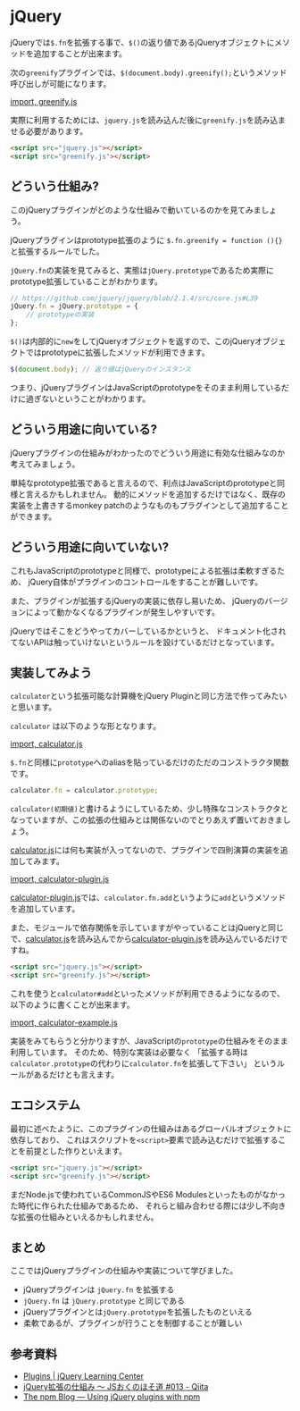 # jQuery

jQueryでは`$.fn`を拡張する事で、`$()`の返り値であるjQueryオブジェクトにメソッドを追加することが出来ます。

次の`greenify`プラグインでは、`$(document.body).greenify();`というメソッド呼び出しが可能になります。

[import, greenify.js](../../src/jQuery/greenify.js)

実際に利用するためには、`jquery.js`を読み込んだ後に`greenify.js`を読み込ませる必要があります。

```html
<script src="jquery.js"></script>
<script src="greenify.js"></script>
```

## どういう仕組み?

このjQueryプラグインがどのような仕組みで動いているのかを見てみましょう。

jQueryプラグインはprototype拡張のように `$.fn.greenify = function (){}` と拡張するルールでした。

`jQuery.fn`の実装を見てみると、実態は`jQuery.prototype`であるため実際にprototype拡張していることがわかります。

```js
// https://github.com/jquery/jquery/blob/2.1.4/src/core.js#L39
jQuery.fn = jQuery.prototype = {
    // prototypeの実装
};
```


`$()`は内部的に`new`をしてjQueryオブジェクトを返すので、このjQueryオブジェクトではprototypeに拡張したメソッドが利用できます。

```js
$(document.body); // 返り値はjQueryのインスタンス
```

つまり、jQueryプラグインはJavaScriptのprototypeをそのまま利用しているだけに過ぎないということがわかります。

## どういう用途に向いている?

jQueryプラグインの仕組みがわかったのでどういう用途に有効な仕組みなのか考えてみましょう。

単純なprototype拡張であると言えるので、利点はJavaScriptのprototypeと同様と言えるかもしれません。
動的にメソッドを追加するだけではなく、既存の実装を上書きするmonkey patchのようなものもプラグインとして追加することができます。

## どういう用途に向いていない?

これもJavaScriptのprototypeと同様で、prototypeによる拡張は柔軟すぎるため、
jQuery自体がプラグインのコントロールをすることが難しいです。

また、プラグインが拡張するjQueryの実装に依存し易いため、
jQueryのバージョンによって動かなくなるプラグインが発生しやすいです。

jQueryではそこをどうやってカバーしているかというと、
ドキュメント化されてないAPIは触っていけないというルールを設けているだけとなっています。

## 実装してみよう

`calculator`という拡張可能な計算機をjQuery Pluginと同じ方法で作ってみたいと思います。

`calculator` は以下のような形となります。

[import, calculator.js](../../src/jQuery/calculator.js)

`$.fn`と同様に`prototype`へのaliasを貼っているだけのただのコンストラクタ関数です。

```js
calculator.fn = calculator.prototype;
```

`calculator(初期値)`と書けるようにしているため、少し特殊なコンストラクタとなっていますが、この拡張の仕組みとは関係ないのでとりあえず置いておきましょう。

[calculator.js](#calculator.js)には何も実装が入ってないので、プラグインで四則演算の実装を追加してみます。

[import, calculator-plugin.js](../../src/jQuery/calculator-plugin.js)

[calculator-plugin.js](#calculator-plugin.js)では、`calculator.fn.add`というように`add`というメソッドを追加しています。

また、モジュールで依存関係を示していますがやっていることはjQueryと同じで、[calculator.js](#calculator.js)を読み込んでから[calculator-plugin.js](#calculator-plugin.js)を読み込んでいるだけですね。

```html
<script src="jquery.js"></script>
<script src="greenify.js"></script>
```

これを使うと`calculator#add`といったメソッドが利用できるようになるので、以下のように書くことが出来ます。

[import, calculator-example.js](../../src/jQuery/calculator-example.js)

実装をみてもらうと分かりますが、JavaScriptの`prototype`の仕組みをそのまま利用しています。
そのため、特別な実装は必要なく
「拡張する時は`calculator.prototype`の代わりに`calculator.fn`を拡張して下さい」
というルールがあるだけとも言えます。

## エコシステム

最初に述べたように、このプラグインの仕組みはあるグローバルオブジェクトに依存しており、
これはスクリプトを`<script>`要素で読み込むだけで拡張することを前提とした作りといえます。

```html
<script src="jquery.js"></script>
<script src="greenify.js"></script>
```

まだNode.jsで使われているCommonJSやES6 Modulesといったものがなかった時代に作られた仕組みであるため、
それらと組み合わせる際には少し不向きな拡張の仕組みといえるかもしれません。

## まとめ

ここではjQueryプラグインの仕組みや実装について学びました。

- jQueryプラグインは `jQuery.fn` を拡張する
- `jQuery.fn` は `jQuery.prototype` と同じである
- jQueryプラグインとは`jQuery.prototype`を拡張したものといえる
- 柔軟であるが、プラグインが行うことを制御することが難しい

## 参考資料

- [Plugins | jQuery Learning Center](https://learn.jquery.com/plugins/ "Plugins | jQuery Learning Center")
- [jQuery拡張の仕組み 〜 JSおくのほそ道 #013 - Qiita](http://qiita.com/hosomichi/items/29b19ed3ebd0df9361ae)
- [The npm Blog — Using jQuery plugins with npm](http://blog.npmjs.org/post/112064849860/using-jquery-plugins-with-npm "The npm Blog — Using jQuery plugins with npm")
